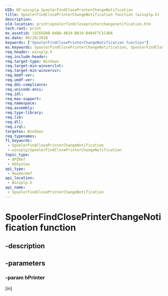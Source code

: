 ```yaml
---
UID: NF:winsplp.SpoolerFindClosePrinterChangeNotification
title: SpoolerFindClosePrinterChangeNotification function (winsplp.h)
description: 
old-location: print\spoolerfindcloseprinterchangenotification.htm
tech.root: print
ms.assetid: 13C65DAB-04BA-4B19-B810-B484F7C1C4DA
ms.date: 04/20/2018
keywords: ["SpoolerFindClosePrinterChangeNotification function"]
ms.keywords: SpoolerFindClosePrinterChangeNotification, SpoolerFindClosePrinterChangeNotification function [Print Devices], print.spoolerfindcloseprinterchangenotification, winsplp/SpoolerFindClosePrinterChangeNotification
req.header: winsplp.h
req.include-header: 
req.target-type: Windows
req.target-min-winverclnt: 
req.target-min-winversvr: 
req.kmdf-ver: 
req.umdf-ver: 
req.ddi-compliance: 
req.unicode-ansi: 
req.idl: 
req.max-support: 
req.namespace: 
req.assembly: 
req.type-library: 
req.lib: 
req.dll: 
req.irql: 
targetos: Windows
req.typenames: 
f1_keywords:
 - SpoolerFindClosePrinterChangeNotification
 - winsplp/SpoolerFindClosePrinterChangeNotification
topic_type:
 - APIRef
 - kbSyntax
api_type:
 - HeaderDef
api_location:
 - Winsplp.h
api_name:
 - SpoolerFindClosePrinterChangeNotification
---
```


# SpoolerFindClosePrinterChangeNotification function


## -description

## -parameters

### -param hPrinter 

[in]

